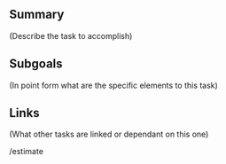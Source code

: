 ## Summary

(Describe the task to accomplish)

## Subgoals

(In point form what are the specific elements to this task)

## Links

(What other tasks are linked or dependant on this one)

/estimate
